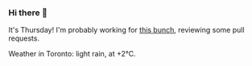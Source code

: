 ### Hi there :wave:

It's Thursday! I'm probably working for [this bunch](https://github.com/kohofinancial), reviewing some pull requests.

Weather in Toronto: light rain, at +2°C.

